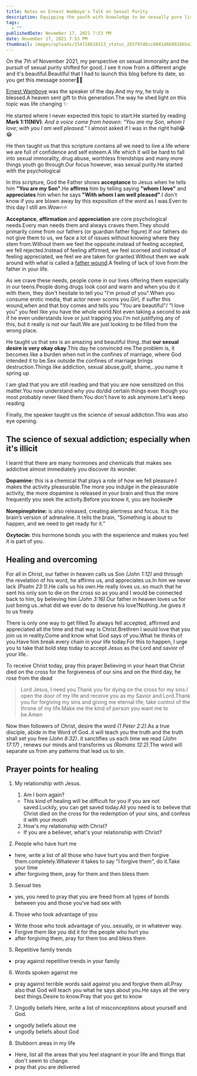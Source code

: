 ```yaml
---
title: Notes on Ernest Wamboye's Talk on Sexual Purity
description: Equipping the youth with knowledge to be sexually pure lives
tags:
  - ""
publishedDate: November 17, 2021 7:53 PM
date: November 17, 2021 7:53 PM
thumbnail: images/uploads/254716616313_status_2b5f934bcc6041d6b9928b5e28f79128.jpg
---
```

On the 7th of November 2021, my perspective on sexual immorality and the pursuit of sexual purity shifted for good..I see it now from a different angle and it's beautiful.Beautiful that I had to launch this blog before its date, so you get this message sooner🥳🥳

[Ernest Wamboye](https://www.penstrokes.co.ke/author/ernest/) was the speaker of the day.And my my, he truly is blessed.A heaven sent gift to this generation.The way he shed light on this topic was life changing ✨

He started where I never expected this topic to start.He started by reading **Mark 1:11(NIV)**: *And a voice came from heaven: “You are my Son, whom I love; with you I am well pleased.”* I almost asked if I was in the right hall😂😂

He then taught us that this scripture contains all we need to live a life where we are full of confidence and self esteem.A life which it will be hard to fall into sexual immorality, drug abuse, worthless friendships and many more things youth go through.Our focus however, was sexual purity.He started with the psychological

In this scripture, God the Father shows **acceptance** to Jesus when he tells him **"You are my Son"**.He **affirms** him by telling saying **"whom I love"** and **appreciates** him when he says **"With  whom I am well pleased"**.I don't know if you are blown away by this exposition of the word as I was.Even to this day I still am.Wow🔥🔥

**Acceptance**, **affirmation** and **appreciation** are core psychological needs.Every man needs them and always craves them.They should primarily come from our fathers (or guardian father figure).If our fathers do not give them to us, we face a lot of issues without knowing where they stem from.Without them we feel the opposite.instead of feeling accepted, we fell rejected.Instead of feeling affirmed, we feel scorned and instead of feeling appreciated, we feel we are taken for granted.Without them we walk around with what is called a [father wound](https://danielpassini.org/father-wound/).A feeling of lack of love from the father in your life.

As we crave these needs, people come in our lives offering them especially in our teens.People doing drugs look cool and warm and when you do it with them, they don't hesitate to tell you "I'm proud of you".When you consume erotic media, that actor never scorns you.Girl, if suffer this wound,when and that boy comes and tells you "You are beautiful"/ "I love you" you feel like you have the whole world.Not even taking a second to ask if he even understands love or just trapping you.I'm not justifying  any of this, but it really is not our fault.We are just looking to be filled from the wrong place.

He taught us that sex is an amazing and beautiful thing..that **our sexual desire is very okay okay**.This day he convinced me.The problem is, it becomes like a burden when not in the confines of marriage, where God intended it to be.Sex outside the confines of marriage brings destruction.Things like addiction, sexual abuse,guilt, shame,..you name it spring up

I am glad that you are still reading and that you are now sensitized on this matter.You now understand why you do/did certain things even though you most probably never liked them.You don't have to ask anymore.Let's keep reading

Finally, the speaker taught us the science of sexual addiction.This was also eye opening.

## The science of sexual addiction; especially when it's illicit

I learnt that there are many hormones and chemicals that makes sex addictive almost immediately you discover its wonder.

**Dopamine:** this is a chemical that plays a role of how we fell pleasure.I makes the activity pleasurable.The more you indulge in the pleasurable activity, the more dopamine is released in your brain and thus the more frequently you seek the activity.Before you know it, you are hooked💔

**Norepinephrine:** is also released, creating alertness and focus. It is the brain’s version of adrenaline. It tells the brain, “Something is about to happen, and we need to get ready for it.”

**Oxytocin:** this hormone bonds you with the experience and makes you feel it is part of you.

## Healing and overcoming

For all in Christ, our father in heaven calls us Son *(John 1:12)* and through the revelation of his word, he affirms us, and appreciates us.In him we never lack *(Psalm 23:1)*.He calls us his own.He really loves us..so much that he sent his only son to die on the cross so as you and I would be connected back to him, by believing him *(John 3:16)*.Our father in heaven loves us for just being us..what did we ever do to deserve his love?Nothing..he gives it to us freely

There is only one way to get filled.To always fell accepted, affirmed and appreciated all the time and that way is Christ.Brethren I would love that you join us in reality.Come and know what God says of you.What he thinks of you.Have him break every chain in your life today.For this to happen, I urge you to take that bold step today to accept Jesus as the Lord and savior of your life..

To receive Christ today, pray this prayer.Believing in your heart that Christ died on the cross for the forgiveness of our sins and on the third day, he rose from the dead

> Lord Jesus, I need you.Thank you for dying on the cross for my sins.I open the door of  my life and receive you as my Savior and Lord.Thank you for forgiving my sins and giving me eternal life; take control of the throne of my life.Make me the kind of person you want me to be.Amen

Now then followers of Christ, desire the word *(1 Peter 2:2)*.As a true disciple, abide in the Word of God..it will teach you the truth and the truth shall set you free *(John 8:32)*. it sanctifies us each time we read *(John 17:17)* , renews our minds and transforms us *(Romans 12:2)*.The word will separate us from any patterns that lead us to sin.

## Prayer points for healing

1. My relationship with Jesus.

   1. Am I born again?

   * This kind of healing will be difficult for you if you are not saved.Luckily, you can get saved today.All you need is to believe that Christ died on the cross for the redemption of your sins, and confess it with your mouth

   2. How's my relationship with Christ?

   * If you are a believer, what's your relationship with Christ?
2. People who have hurt me

* here, write a list of all those who have hurt you and then forgive them.completely.Whatever it takes to say "I forgive them", do it.Take your time
* after forgiving them, pray for them and then bless them

3. Sexual ties

* yes, you need to pray that you are freed from all types of bonds between you and those you've had sex with

4. Those who took advantage of you

* Write those who took advantage of you..sexually, or in whatever way.
* Forgive them like you did it for the people who hurt you
* after forgiving them, pray for them too and bless them

5. Repetitive family trends

* pray against repetitive trends in your family

6. Words spoken against me

* pray against terrible words said against you and forgive them all.Pray also that God will teach you what he says about you.He says all the very best things.Desire to know.Pray that you get to know

7. Ungodly beliefs
   Here, write a list of misconceptions about yourself and God.

* ungodly beliefs about me
* ungodly beliefs about God

8. Stubborn areas in my life

* Here, list all the areas that you feel stagnant in your life and things that don't seem to change.
* pray that you are delivered